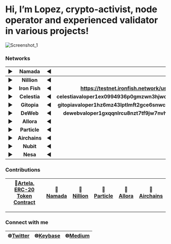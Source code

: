 # Hi, I’m Lopez, crypto-activist, node operator and experienced validator in various projects!

![Screenshot_1](https://github.com/user-attachments/assets/6c8bb316-7d2e-4110-902b-9da60e6d6f53)

### Networks

|▶️|Namada|◀️| |
| :---: | :---: | :---: | :---: |
|▶️|**Nillion**|◀️| |
|▶️|**Iron Fish**|◀️|**https://testnet.ironfish.network/users/61433**|
|▶️|**Celestia**|◀️|**celestiavaloper1ex0994936p0gmzwn3hjwcx4gy0a3822l6fzaey**|
|▶️|**Gitopia**|◀️|**gitopiavaloper1hz6mz43lptlmft2gce6snwc3gvyp6uw82mg2kp**|
|▶️|**DeWeb**|◀️|**dewebvaloper1gxqqnlrcu8nzt7tf9jw7nvhzqc66mkklltq4p3**|
|▶️|**Allora**|◀️| |
|▶️|**Particle**|◀️| |
|▶️|**Airchains**|◀️| |
|▶️|**Nubit**|◀️| |
|▶️|**Nesa**|◀️| |

### Contributions

| 🧾[Artela. ERC-20 Token Contract](https://medium.com/@lopes-noder/artela-create-an-erc-20-token-contract-75d8950a820a) |🧾[Namada](https://medium.com/@lopes-noder/install-da-client-0g-bab40f3fd19c) |🧾[Nillion](https://medium.com/@lopes-noder/install-da-encoder-0g-3dcc129908cf) |🧾[Particle](https://medium.com/@lopes-noder/lopez-guide-kyve-testnet-2342dc99a5ed) | 🧾[Allora](https://medium.com/@lopes-noder/review-of-hackathon-evolution-how-your-suggestions-shape-our-updates-13b73e6d4039) | 🧾[Airchains](https://github.com/Yserdych/Full-Node-on-Airchains) |
| --- | --- | --- | --- | --- | --- |

---

### Connect with me

| 🌐[Twitter](https://x.com/AnytimeMove) | 🌐[Keybase](https://keybase.io/lopez35) | 🌐[Medium](https://medium.com/@lopes-noder) |
| --- | --- | --- |
